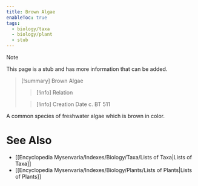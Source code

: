 ```yaml
---
title: Brown Algae
enableToc: true
tags:
  - biology/taxa
  - biology/plant
  - stub
---
```


> [!note]
> This page is a stub and has more information that can be added.

> [!summary] Brown Algae
> > [!info] Relation
>
> > [!info] Creation Date
> > c. BT 511

A common species of freshwater algae which is brown in color.

# See Also
- [[Encyclopedia Mysenvaria/Indexes/Biology/Taxa/Lists of Taxa|Lists of Taxa]]
- [[Encyclopedia Mysenvaria/Indexes/Biology/Plants/Lists of Plants|Lists of Plants]]
